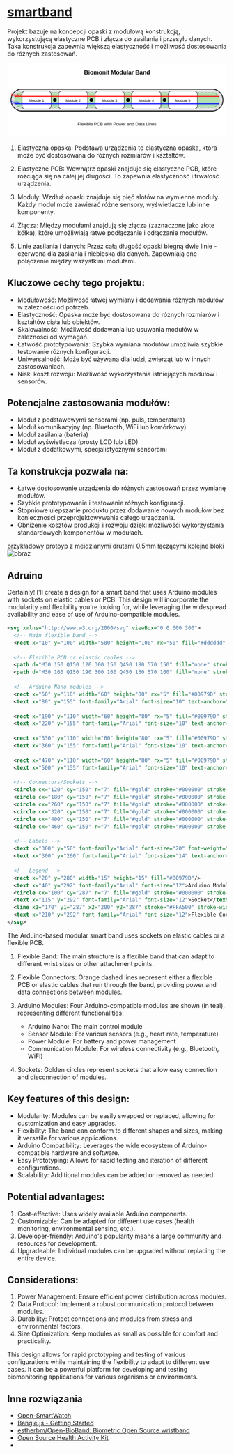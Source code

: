 # [smartband](smartband.biomonit.com)


Projekt bazuje na koncepcji opaski z modułową konstrukcją, wykorzystującą elastyczne PCB i złącza do zasilania i przesyłu danych.
Taka konstrukcja zapewnia większą elastyczność i możliwość dostosowania do różnych zastosowań.

![smartband](smartband.svg)


1. Elastyczna opaska: Podstawa urządzenia to elastyczna opaska, która może być dostosowana do różnych rozmiarów i kształtów.

2. Elastyczne PCB: Wewnątrz opaski znajduje się elastyczne PCB, które rozciąga się na całej jej długości. To zapewnia elastyczność i trwałość urządzenia.

3. Moduły: Wzdłuż opaski znajduje się pięć slotów na wymienne moduły. Każdy moduł może zawierać różne sensory, wyświetlacze lub inne komponenty.

4. Złącza: Między modułami znajdują się złącza (zaznaczone jako złote kółka), które umożliwiają łatwe podłączanie i odłączanie modułów.

5. Linie zasilania i danych: Przez całą długość opaski biegną dwie linie - czerwona dla zasilania i niebieska dla danych. Zapewniają one połączenie między wszystkimi modułami.

## Kluczowe cechy tego projektu:

- Modułowość: Możliwość łatwej wymiany i dodawania różnych modułów w zależności od potrzeb.
- Elastyczność: Opaska może być dostosowana do różnych rozmiarów i kształtów ciała lub obiektów.
- Skalowalność: Możliwość dodawania lub usuwania modułów w zależności od wymagań.
- Łatwość prototypowania: Szybka wymiana modułów umożliwia szybkie testowanie różnych konfiguracji.
- Uniwersalność: Może być używana dla ludzi, zwierząt lub w innych zastosowaniach.
- Niski koszt rozwoju: Możliwość wykorzystania istniejących modułów i sensorów.

## Potencjalne zastosowania modułów:
- Moduł z podstawowymi sensorami (np. puls, temperatura)
- Moduł komunikacyjny (np. Bluetooth, WiFi lub komórkowy)
- Moduł zasilania (bateria)
- Moduł wyświetlacza (prosty LCD lub LED)
- Moduł z dodatkowymi, specjalistycznymi sensorami

## Ta konstrukcja pozwala na:
- Łatwe dostosowanie urządzenia do różnych zastosowań przez wymianę modułów.
- Szybkie prototypowanie i testowanie różnych konfiguracji.
- Stopniowe ulepszanie produktu przez dodawanie nowych modułów bez konieczności przeprojektowywania całego urządzenia.
- Obniżenie kosztów produkcji i rozwoju dzięki możliwości wykorzystania standardowych komponentów w modułach.

przykładowy protoyp z meidzianymi drutami 0.5mm łączącymi kolejne bloki 
![obraz](https://github.com/user-attachments/assets/d12afcd2-66d3-492d-8744-9fb97ab14862)


## Adruino 

Certainly! I'll create a design for a smart band that uses Arduino modules with sockets on elastic cables or PCB. This design will incorporate the modularity and flexibility you're looking for, while leveraging the widespread availability and ease of use of Arduino-compatible modules.



```svg
<svg xmlns="http://www.w3.org/2000/svg" viewBox="0 0 600 300">
  <!-- Main flexible band -->
  <rect x="10" y="100" width="580" height="100" rx="50" fill="#dddddd" stroke="#000000" stroke-width="2"/>
  
  <!-- Flexible PCB or elastic cables -->
  <path d="M30 150 Q150 120 300 150 Q450 180 570 150" fill="none" stroke="#FFA500" stroke-width="4" stroke-dasharray="5,5"/>
  <path d="M30 160 Q150 190 300 160 Q450 130 570 160" fill="none" stroke="#FFA500" stroke-width="4" stroke-dasharray="5,5"/>
  
  <!-- Arduino Nano modules -->
  <rect x="50" y="110" width="60" height="80" rx="5" fill="#00979D" stroke="#000000" stroke-width="1"/>
  <text x="80" y="155" font-family="Arial" font-size="10" text-anchor="middle" fill="white">Arduino Nano</text>
  
  <rect x="190" y="110" width="60" height="80" rx="5" fill="#00979D" stroke="#000000" stroke-width="1"/>
  <text x="220" y="155" font-family="Arial" font-size="10" text-anchor="middle" fill="white">Sensor Module</text>
  
  <rect x="330" y="110" width="60" height="80" rx="5" fill="#00979D" stroke="#000000" stroke-width="1"/>
  <text x="360" y="155" font-family="Arial" font-size="10" text-anchor="middle" fill="white">Power Module</text>
  
  <rect x="470" y="110" width="60" height="80" rx="5" fill="#00979D" stroke="#000000" stroke-width="1"/>
  <text x="500" y="155" font-family="Arial" font-size="10" text-anchor="middle" fill="white">Comm Module</text>
  
  <!-- Connectors/Sockets -->
  <circle cx="120" cy="150" r="7" fill="#gold" stroke="#000000" stroke-width="1"/>
  <circle cx="180" cy="150" r="7" fill="#gold" stroke="#000000" stroke-width="1"/>
  <circle cx="260" cy="150" r="7" fill="#gold" stroke="#000000" stroke-width="1"/>
  <circle cx="320" cy="150" r="7" fill="#gold" stroke="#000000" stroke-width="1"/>
  <circle cx="400" cy="150" r="7" fill="#gold" stroke="#000000" stroke-width="1"/>
  <circle cx="460" cy="150" r="7" fill="#gold" stroke="#000000" stroke-width="1"/>
  
  <!-- Labels -->
  <text x="300" y="50" font-family="Arial" font-size="20" font-weight="bold" text-anchor="middle">Arduino-based Modular Smart Band</text>
  <text x="300" y="260" font-family="Arial" font-size="14" text-anchor="middle">Flexible PCB or Elastic Cables with Sockets</text>
  
  <!-- Legend -->
  <rect x="20" y="280" width="15" height="15" fill="#00979D"/>
  <text x="40" y="292" font-family="Arial" font-size="12">Arduino Module</text>
  <circle cx="100" cy="287" r="7" fill="#gold" stroke="#000000" stroke-width="1"/>
  <text x="115" y="292" font-family="Arial" font-size="12">Socket</text>
  <line x1="170" y1="287" x2="200" y2="287" stroke="#FFA500" stroke-width="4" stroke-dasharray="5,5"/>
  <text x="210" y="292" font-family="Arial" font-size="12">Flexible Connector</text>
</svg>

```

The Arduino-based modular smart band uses sockets on elastic cables or a flexible PCB.

1. Flexible Band: The main structure is a flexible band that can adapt to different wrist sizes or other attachment points.

2. Flexible Connectors: Orange dashed lines represent either a flexible PCB or elastic cables that run through the band, providing power and data connections between modules.

3. Arduino Modules: Four Arduino-compatible modules are shown (in teal), representing different functionalities:
   - Arduino Nano: The main control module
   - Sensor Module: For various sensors (e.g., heart rate, temperature)
   - Power Module: For battery and power management
   - Communication Module: For wireless connectivity (e.g., Bluetooth, WiFi)

4. Sockets: Golden circles represent sockets that allow easy connection and disconnection of modules.


## Key features of this design:

- Modularity: Modules can be easily swapped or replaced, allowing for customization and easy upgrades.
- Flexibility: The band can conform to different shapes and sizes, making it versatile for various applications.
- Arduino Compatibility: Leverages the wide ecosystem of Arduino-compatible hardware and software.
- Easy Prototyping: Allows for rapid testing and iteration of different configurations.
- Scalability: Additional modules can be added or removed as needed.

## Potential advantages:

1. Cost-effective: Uses widely available Arduino components.
2. Customizable: Can be adapted for different use cases (health monitoring, environmental sensing, etc.).
3. Developer-friendly: Arduino's popularity means a large community and resources for development.
4. Upgradeable: Individual modules can be upgraded without replacing the entire device.

## Considerations:

1. Power Management: Ensure efficient power distribution across modules.
2. Data Protocol: Implement a robust communication protocol between modules.
3. Durability: Protect connections and modules from stress and environmental factors.
4. Size Optimization: Keep modules as small as possible for comfort and practicality.

This design allows for rapid prototyping and testing of various configurations while maintaining the flexibility to adapt to different use cases. It can be a powerful platform for developing and testing biomonitoring applications for various organisms or environments.




## Inne rozwiązania

+ [Open-SmartWatch](https://open-smartwatch.github.io/)
+ [Bangle.js - Getting Started](https://banglejs.com/start2)
+ [estherbm/Open-BioBand: Biometric Open Source wristband](https://github.com/estherbm/Open-BioBand)
+ [Open Source Health Activity Kit](https://www.openhak.com/)
+ 
